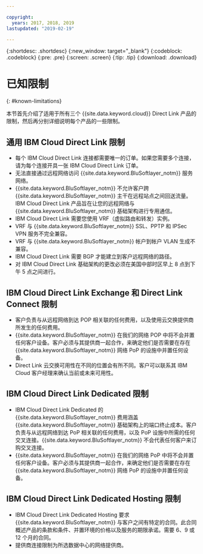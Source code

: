 ```yaml
---

copyright:
  years: 2017, 2018, 2019
lastupdated: "2019-02-19"

---
```


{:shortdesc: .shortdesc}
{:new_window: target="_blank"}
{:codeblock: .codeblock}
{:pre: .pre}
{:screen: .screen}
{:tip: .tip}
{:download: .download}

# 已知限制
{: #known-limitations}

本节首先介绍了适用于所有三个 {{site.data.keyword.cloud}} Direct Link 产品的限制，然后再分别详细说明每个产品的一些限制。

## 通用 IBM Cloud Direct Link 限制
 * 每个 IBM Cloud Direct Link 连接都需要唯一的订单。如果您需要多个连接，请为每个连接开具一张 IBM Cloud Direct Link 订单。
 * 无法直接通过远程网络访问 {{site.data.keyword.BluSoftlayer_notm}} 服务网络。
 * {{site.data.keyword.BluSoftlayer_notm}} 不允许客户跨 {{site.data.keyword.BluSoftlayer_notm}} 主干在远程站点之间回送流量。IBM Cloud Direct Link 产品旨在让您的远程网络与 {{site.data.keyword.BluSoftlayer_notm}} 基础架构进行专用通信。
 * IBM Cloud Direct Link 需要您使用 VRF（虚拟路由和转发）实例。
 * VRF 与 {{site.data.keyword.BluSoftlayer_notm}} SSL、PPTP 和 IPSec VPN 服务不完全兼容。
 * VRF 与 {{site.data.keyword.BluSoftlayer_notm}} 帐户到帐户 VLAN 生成不兼容。
 * IBM Cloud Direct Link 需要 BGP 才能建立到客户远程网络的路径。
 * 对 IBM Cloud Direct Link 基础架构的更改必须在美国中部时区早上 8 点到下午 5 点之间进行。
 
## IBM Cloud Direct Link Exchange 和 Direct Link Connect 限制
 * 客户负责与从远程网络到达 POP 相关联的任何费用，以及使用云交换提供商所发生的任何费用。
 * {{site.data.keyword.BluSoftlayer_notm}} 在我们的网络 POP 中将不会并置任何客户设备。客户必须与其提供商一起合作，来确定他们是否需要在存在 {{site.data.keyword.BluSoftlayer_notm}} 网络 PoP 的设施中并置任何设备。
 * Direct Link 云交换可用性在不同的位置会有所不同。客户可以联系其 IBM Cloud 客户经理来确认当前或未来可用性。
 
## IBM Cloud Direct Link Dedicated 限制
 * IBM Cloud Direct Link Dedicated 的 {{site.data.keyword.BluSoftlayer_notm}} 费用涵盖 {{site.data.keyword.BluSoftlayer_notm}} 基础架构上的端口终止成本。客户负责与从远程网络到达 PoP 相关联的任何费用，以及 PoP 设施中所需的任何交叉连接。{{site.data.keyword.BluSoftlayer_notm}} 不会代表任何客户来订购交叉连接。
 * {{site.data.keyword.BluSoftlayer_notm}} 在我们的网络 PoP 中将不会并置任何客户设备。客户必须与其提供商一起合作，来确定他们是否需要在存在 {{site.data.keyword.BluSoftlayer_notm}} 网络 PoP 的设施中并置任何设备。

## IBM Cloud Direct Link Dedicated Hosting 限制
 * IBM Cloud Direct Link Dedicated Hosting 要求 {{site.data.keyword.BluSoftlayer_notm}} 与客户之间有特定的合同。此合同概述产品的条款和条件、并置环境的价格以及服务的期限承诺。需要 6、9 或 12 个月的合同。
 * 提供商连接限制为所选数据中心的网络提供商。
